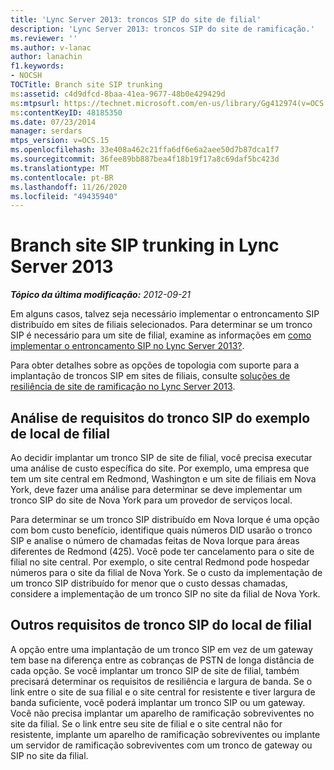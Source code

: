 ```yaml
---
title: 'Lync Server 2013: troncos SIP do site de filial'
description: 'Lync Server 2013: troncos SIP do site de ramificação.'
ms.reviewer: ''
ms.author: v-lanac
author: lanachin
f1.keywords:
- NOCSH
TOCTitle: Branch site SIP trunking
ms:assetid: c4d9dfcd-8baa-41ea-9677-48b0e429429d
ms:mtpsurl: https://technet.microsoft.com/en-us/library/Gg412974(v=OCS.15)
ms:contentKeyID: 48185350
ms.date: 07/23/2014
manager: serdars
mtps_version: v=OCS.15
ms.openlocfilehash: 33e408a462c21ffa6df6e6a2aee50d7b87dca1f7
ms.sourcegitcommit: 36fee89bb887bea4f18b19f17a8c69daf5bc423d
ms.translationtype: MT
ms.contentlocale: pt-BR
ms.lasthandoff: 11/26/2020
ms.locfileid: "49435940"
---
```

# <a name="branch-site-sip-trunking-in-lync-server-2013"></a>Branch site SIP trunking in Lync Server 2013

<div data-xmlns="http://www.w3.org/1999/xhtml">

<div class="topic" data-xmlns="http://www.w3.org/1999/xhtml" data-msxsl="urn:schemas-microsoft-com:xslt" data-cs="https://msdn.microsoft.com/">

<div data-asp="https://msdn2.microsoft.com/asp">



</div>

<div id="mainSection">

<div id="mainBody">

<span> </span>

_**Tópico da última modificação:** 2012-09-21_

Em alguns casos, talvez seja necessário implementar o entroncamento SIP distribuído em sites de filiais selecionados. Para determinar se um tronco SIP é necessário para um site de filial, examine as informações em [como implementar o entroncamento SIP no Lync Server 2013?](lync-server-2013-how-do-i-implement-sip-trunking.md).

Para obter detalhes sobre as opções de topologia com suporte para a implantação de troncos SIP em sites de filiais, consulte [soluções de resiliência de site de ramificação no Lync Server 2013](lync-server-2013-branch-site-resiliency-solutions.md).

<div>

## <a name="example-branch-site-sip-trunk-requirements-analysis"></a>Análise de requisitos do tronco SIP do exemplo de local de filial

Ao decidir implantar um tronco SIP de site de filial, você precisa executar uma análise de custo específica do site. Por exemplo, uma empresa que tem um site central em Redmond, Washington e um site de filiais em Nova York, deve fazer uma análise para determinar se deve implementar um tronco SIP do site de Nova York para um provedor de serviços local.

Para determinar se um tronco SIP distribuído em Nova Iorque é uma opção com bom custo benefício, identifique quais números DID usarão o tronco SIP e analise o número de chamadas feitas de Nova Iorque para áreas diferentes de Redmond (425). Você pode ter cancelamento para o site de filial no site central. Por exemplo, o site central Redmond pode hospedar números para o site da filial de Nova York. Se o custo da implementação de um tronco SIP distribuído for menor que o custo dessas chamadas, considere a implementação de um tronco SIP no site da filial de Nova York.

</div>

<div>

## <a name="other-branch-site-sip-trunk-requirements"></a>Outros requisitos de tronco SIP do local de filial

A opção entre uma implantação de um tronco SIP em vez de um gateway tem base na diferença entre as cobranças de PSTN de longa distância de cada opção. Se você implantar um tronco SIP de site de filial, também precisará determinar os requisitos de resiliência e largura de banda. Se o link entre o site de sua filial e o site central for resistente e tiver largura de banda suficiente, você poderá implantar um tronco SIP ou um gateway. Você não precisa implantar um aparelho de ramificação sobreviventes no site da filial. Se o link entre seu site de filial e o site central não for resistente, implante um aparelho de ramificação sobreviventes ou implante um servidor de ramificação sobreviventes com um tronco de gateway ou SIP no site da filial.

</div>

</div>

<span> </span>

</div>

</div>

</div>

